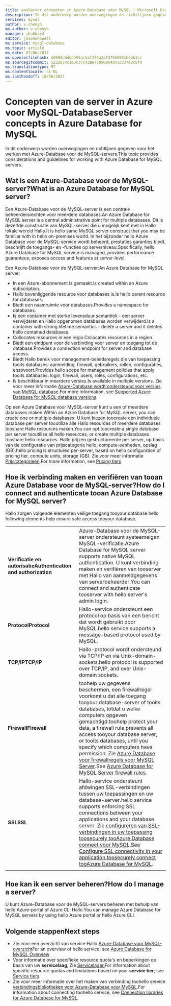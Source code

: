 ```yaml
---
title: aaaServer concepten in Azure-Database voor MySQL | Microsoft Docs
description: In dit onderwerp worden overwegingen en richtlijnen gegeven voor het werken met Azure-Database voor de MySQL-servers.
services: mysql
author: v-chenyh
ms.author: v-chenyh
manager: jhubbard
editor: jasonwhowell
ms.service: mysql-database
ms.topic: article
ms.date: 07/06/2017
ms.openlocfilehash: 4d994cbdbde93ac5af3f4a2a7375b5851bebb1cc
ms.sourcegitcommit: 523283cc1b3c37c428e77850964dc1c33742c5f0
ms.translationtype: MT
ms.contentlocale: nl-NL
ms.lasthandoff: 10/06/2017
---
```

# <a name="server-concepts-in-azure-database-for-mysql"></a><span data-ttu-id="63e03-103">Concepten van de server in Azure voor MySQL-Database</span><span class="sxs-lookup"><span data-stu-id="63e03-103">Server concepts in Azure Database for MySQL</span></span>
<span data-ttu-id="63e03-104">In dit onderwerp worden overwegingen en richtlijnen gegeven voor het werken met Azure-Database voor de MySQL-servers.</span><span class="sxs-lookup"><span data-stu-id="63e03-104">This topic provides considerations and guidelines for working with Azure Database for MySQL servers.</span></span>

## <a name="what-is-an-azure-database-for-mysql-server"></a><span data-ttu-id="63e03-105">Wat is een Azure-Database voor de MySQL-server?</span><span class="sxs-lookup"><span data-stu-id="63e03-105">What is an Azure Database for MySQL server?</span></span>

<span data-ttu-id="63e03-106">Een Azure-Database voor de MySQL-server is een centrale beheerdersrechten voor meerdere databases.</span><span class="sxs-lookup"><span data-stu-id="63e03-106">An Azure Database for MySQL server is a central administrative point for multiple databases.</span></span> <span data-ttu-id="63e03-107">Dit is dezelfde constructie van MySQL-server die u mogelijk kent met in Hallo lokale wereld Hallo.</span><span class="sxs-lookup"><span data-stu-id="63e03-107">It is hello same MySQL server construct that you may be familiar with in hello on-premises world.</span></span> <span data-ttu-id="63e03-108">In het bijzonder hello Azure Database voor de MySQL-service wordt beheerd, prestaties garanties biedt, beschrijft de toegangs- en -functies op serverniveau.</span><span class="sxs-lookup"><span data-stu-id="63e03-108">Specifically, hello Azure Database for MySQL service is managed, provides performance guarantees, exposes access and features at server-level.</span></span>

<span data-ttu-id="63e03-109">Een Azure-Database voor de MySQL-server:</span><span class="sxs-lookup"><span data-stu-id="63e03-109">An Azure Database for MySQL server:</span></span>

- <span data-ttu-id="63e03-110">In een Azure-abonnement is gemaakt.</span><span class="sxs-lookup"><span data-stu-id="63e03-110">Is created within an Azure subscription.</span></span>
- <span data-ttu-id="63e03-111">Hallo bovenliggende resource voor databases is.</span><span class="sxs-lookup"><span data-stu-id="63e03-111">Is hello parent resource for databases.</span></span>
- <span data-ttu-id="63e03-112">Biedt een naamruimte voor databases.</span><span class="sxs-lookup"><span data-stu-id="63e03-112">Provides a namespace for databases.</span></span>
- <span data-ttu-id="63e03-113">Is een container met sterke levensduur semantiek - een server verwijderen en Hallo opgenomen databases worden verwijderd.</span><span class="sxs-lookup"><span data-stu-id="63e03-113">Is a container with strong lifetime semantics - delete a server and it deletes hello contained databases.</span></span>
- <span data-ttu-id="63e03-114">Collocates resources in een regio.</span><span class="sxs-lookup"><span data-stu-id="63e03-114">Collocates resources in a region.</span></span>
- <span data-ttu-id="63e03-115">Biedt een eindpunt voor de verbinding voor server en toegang tot de database.</span><span class="sxs-lookup"><span data-stu-id="63e03-115">Provides a connection endpoint for server and database access.</span></span>
- <span data-ttu-id="63e03-116">Biedt Hallo bereik voor management-beleidsregels die van toepassing tooits databases: aanmelding, firewall, gebruikers, rollen, configuraties, enzovoort.</span><span class="sxs-lookup"><span data-stu-id="63e03-116">Provides hello scope for management policies that apply tooits databases: login, firewall, users, roles, configurations, etc.</span></span>
- <span data-ttu-id="63e03-117">Is beschikbaar in meerdere versies.</span><span class="sxs-lookup"><span data-stu-id="63e03-117">Is available in multiple versions.</span></span> <span data-ttu-id="63e03-118">Zie voor meer informatie [Azure-Database wordt ondersteund voor versies van MySQL-database](./concepts-supported-versions.md).</span><span class="sxs-lookup"><span data-stu-id="63e03-118">For more information, see [Supported Azure Database for MySQL database versions](./concepts-supported-versions.md).</span></span>

<span data-ttu-id="63e03-119">Op een Azure Database voor MySQL-server kunt u een of meerdere databases maken.</span><span class="sxs-lookup"><span data-stu-id="63e03-119">Within an Azure Database for MySQL server, you can create one or multiple databases.</span></span> <span data-ttu-id="63e03-120">U kunt kiezen toocreate een individuele database per server tooutilize alle Hallo resources of meerdere databases tooshare Hallo resources maken.</span><span class="sxs-lookup"><span data-stu-id="63e03-120">You can opt toocreate a single database per server tooutilize all hello resources, or create multiple databases tooshare hello resources.</span></span> <span data-ttu-id="63e03-121">Hallo prijzen gestructureerde per server, op basis van de configuratie van prijscategorie hello, compute-eenheden, opslag (GB).</span><span class="sxs-lookup"><span data-stu-id="63e03-121">hello pricing is structured per-server, based on hello configuration of pricing tier, compute units, storage (GB).</span></span> <span data-ttu-id="63e03-122">Zie voor meer informatie [Prijscategorieën](./concepts-service-tiers.md).</span><span class="sxs-lookup"><span data-stu-id="63e03-122">For more information, see [Pricing tiers](./concepts-service-tiers.md).</span></span>

## <a name="how-do-i-connect-and-authenticate-tooan-azure-database-for-mysql-server"></a><span data-ttu-id="63e03-123">Hoe ik verbinding maken en verifiëren van tooan Azure Database voor de MySQL-server?</span><span class="sxs-lookup"><span data-stu-id="63e03-123">How do I connect and authenticate tooan Azure Database for MySQL server?</span></span>

<span data-ttu-id="63e03-124">Hallo zorgen volgende elementen veilige toegang tooyour database.</span><span class="sxs-lookup"><span data-stu-id="63e03-124">hello following elements help ensure safe access tooyour database.</span></span>

|||
| :-- | :-- |
| <span data-ttu-id="63e03-125">**Verificatie en autorisatie**</span><span class="sxs-lookup"><span data-stu-id="63e03-125">**Authentication and authorization**</span></span> | <span data-ttu-id="63e03-126">Azure-Database voor de MySQL-server ondersteunt systeemeigen MySQL-verificatie.</span><span class="sxs-lookup"><span data-stu-id="63e03-126">Azure Database for MySQL server supports native MySQL authentication.</span></span> <span data-ttu-id="63e03-127">U kunt verbinding maken en verifiëren van tooserver met Hallo van aanmeldgegevens van serverbeheerder.</span><span class="sxs-lookup"><span data-stu-id="63e03-127">You can connect and authenticate tooserver with hello server's admin login.</span></span> |
| <span data-ttu-id="63e03-128">**Protocol**</span><span class="sxs-lookup"><span data-stu-id="63e03-128">**Protocol**</span></span> | <span data-ttu-id="63e03-129">Hallo-service ondersteunt een protocol op basis van een bericht dat wordt gebruikt door MySQL.</span><span class="sxs-lookup"><span data-stu-id="63e03-129">hello service supports a message-based protocol used by MySQL.</span></span> |
| <span data-ttu-id="63e03-130">**TCP/IP**</span><span class="sxs-lookup"><span data-stu-id="63e03-130">**TCP/IP**</span></span> | <span data-ttu-id="63e03-131">Hallo-protocol wordt ondersteund via TCP/IP en via Unix-domain-sockets.</span><span class="sxs-lookup"><span data-stu-id="63e03-131">hello protocol is supported over TCP/IP, and over Unix-domain sockets.</span></span> |
| <span data-ttu-id="63e03-132">**Firewall**</span><span class="sxs-lookup"><span data-stu-id="63e03-132">**Firewall**</span></span> | <span data-ttu-id="63e03-133">toohelp uw gegevens beschermen, een firewallregel voorkomt u dat alle toegang tooyour database-server of tooits databases, totdat u welke computers opgeven gemachtigd.</span><span class="sxs-lookup"><span data-stu-id="63e03-133">toohelp protect your data, a firewall rule prevents all access tooyour database server, or tooits databases, until you specify which computers have permission.</span></span> <span data-ttu-id="63e03-134">Zie [Azure Database voor firewallregels voor MySQL Server](./concepts-firewall-rules.md).</span><span class="sxs-lookup"><span data-stu-id="63e03-134">See [Azure Database for MySQL Server firewall rules](./concepts-firewall-rules.md).</span></span> |
| <span data-ttu-id="63e03-135">**SSL**</span><span class="sxs-lookup"><span data-stu-id="63e03-135">**SSL**</span></span> | <span data-ttu-id="63e03-136">Hallo-service ondersteunt afdwingen SSL-verbindingen tussen uw toepassingen en uw database-server.</span><span class="sxs-lookup"><span data-stu-id="63e03-136">hello service supports enforcing SSL connections between your applications and your database server.</span></span>  <span data-ttu-id="63e03-137">Zie [configureren van SSL-verbindingen in uw toepassing toosecurely tooAzure Database connect voor MySQL](./howto-configure-ssl.md).</span><span class="sxs-lookup"><span data-stu-id="63e03-137">See [Configure SSL connectivity in your application toosecurely connect tooAzure Database for MySQL](./howto-configure-ssl.md).</span></span> |
|||

## <a name="how-do-i-manage-a-server"></a><span data-ttu-id="63e03-138">Hoe kan ik een server beheren?</span><span class="sxs-lookup"><span data-stu-id="63e03-138">How do I manage a server?</span></span>
<span data-ttu-id="63e03-139">U kunt Azure-Database voor de MySQL-servers beheren met behulp van hello Azure-portal of Azure CLI Hallo.</span><span class="sxs-lookup"><span data-stu-id="63e03-139">You can manage Azure Database for MySQL servers by using hello Azure portal or hello Azure CLI.</span></span>

## <a name="next-steps"></a><span data-ttu-id="63e03-140">Volgende stappen</span><span class="sxs-lookup"><span data-stu-id="63e03-140">Next steps</span></span>
- <span data-ttu-id="63e03-141">Zie voor een overzicht van service Hallo [Azure-Database voor MySQL-overzicht](./overview.md)</span><span class="sxs-lookup"><span data-stu-id="63e03-141">For an overview of hello service, see [Azure Database for MySQL Overview](./overview.md)</span></span>
- <span data-ttu-id="63e03-142">Voor informatie over specifieke resource quota's en beperkingen op basis van uw **servicelaag**, Zie [Servicelagen](./concepts-service-tiers.md)</span><span class="sxs-lookup"><span data-stu-id="63e03-142">For information about specific resource quotas and limitations based on your **service tier**, see [Service tiers](./concepts-service-tiers.md)</span></span>
- <span data-ttu-id="63e03-143">Zie voor meer informatie over het maken van verbinding toohello service [verbindingsbibliotheken voor Azure-Database voor MySQL](./concepts-connection-libraries.md).</span><span class="sxs-lookup"><span data-stu-id="63e03-143">For information about connecting toohello service, see [Connection libraries for Azure Database for MySQL](./concepts-connection-libraries.md).</span></span>
